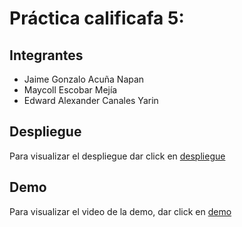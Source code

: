# Práctica calificafa 5: 
## Integrantes
- Jaime Gonzalo Acuña Napan
- Maycoll Escobar Mejía  
- Edward Alexander Canales Yarin  

## Despliegue
Para visualizar el despliegue dar click en [despliegue](https://grafica-production-0975.up.railway.app/)  

## Demo
Para visualizar el video de la demo, dar click en [demo](https://grafica-production-0975.up.railway.app/)
